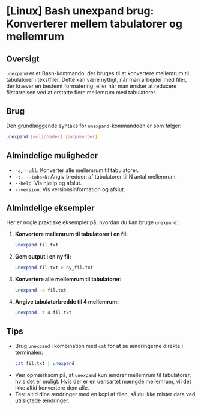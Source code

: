 # [Linux] Bash unexpand brug: Konverterer mellem tabulatorer og mellemrum

## Oversigt
`unexpand` er et Bash-kommando, der bruges til at konvertere mellemrum til tabulatorer i tekstfiler. Dette kan være nyttigt, når man arbejder med filer, der kræver en bestemt formatering, eller når man ønsker at reducere filstørrelsen ved at erstatte flere mellemrum med tabulatorer.

## Brug
Den grundlæggende syntaks for `unexpand`-kommandoen er som følger:

```bash
unexpand [muligheder] [argumenter]
```

## Almindelige muligheder
- `-a`, `--all`: Konverter alle mellemrum til tabulatorer.
- `-t, --tabs=N`: Angiv bredden af tabulatorer til N antal mellemrum.
- `--help`: Vis hjælp og afslut.
- `--version`: Vis versionsinformation og afslut.

## Almindelige eksempler
Her er nogle praktiske eksempler på, hvordan du kan bruge `unexpand`:

1. **Konvertere mellemrum til tabulatorer i en fil:**
   ```bash
   unexpand fil.txt
   ```

2. **Gem output i en ny fil:**
   ```bash
   unexpand fil.txt > ny_fil.txt
   ```

3. **Konvertere alle mellemrum til tabulatorer:**
   ```bash
   unexpand -a fil.txt
   ```

4. **Angive tabulatorbredde til 4 mellemrum:**
   ```bash
   unexpand -t 4 fil.txt
   ```

## Tips
- Brug `unexpand` i kombination med `cat` for at se ændringerne direkte i terminalen:
  ```bash
  cat fil.txt | unexpand
  ```
- Vær opmærksom på, at `unexpand` kun ændrer mellemrum til tabulatorer, hvis det er muligt. Hvis der er en uensartet mængde mellemrum, vil det ikke altid konvertere dem alle.
- Test altid dine ændringer med en kopi af filen, så du ikke mister data ved utilsigtede ændringer.